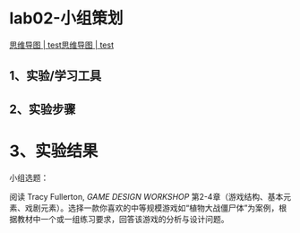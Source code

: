 # lab02-小组策划

[思维导图 | test](https://arronvague.github.io/test/)[思维导图 | test](https://arronvague.github.io/test/)

## 1、实验/学习工具

## 2、实验步骤

# 3、实验结果

小组选题：

阅读 Tracy Fullerton, *GAME DESIGN WORKSHOP* 第2-4章（游戏结构、基本元素、戏剧元素）。选择一款你喜欢的中等规模游戏如“植物大战僵尸体”为案例，根据教材中一个或一组练习要求，回答该游戏的分析与设计问题。
